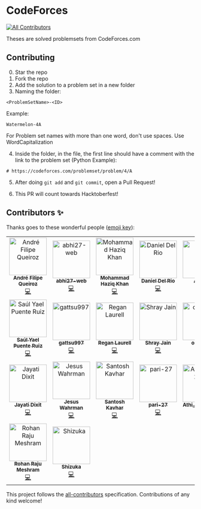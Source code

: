 # CodeForces
<!-- ALL-CONTRIBUTORS-BADGE:START - Do not remove or modify this section -->
[![All Contributors](https://img.shields.io/badge/all_contributors-23-orange.svg?style=flat-square)](#contributors-)
<!-- ALL-CONTRIBUTORS-BADGE:END -->

Theses are solved problemsets from CodeForces.com

## Contributing
0. Star the repo
1. Fork the repo
2. Add the solution to a problem set in a new folder
3. Naming the folder:

```
<ProblemSetName>-<ID>
```
Example:
```
Watermelon-4A
```
For Problem set names with more than one word, don't use spaces. Use WordCapitalization

4. Inside the folder, in the file, the first line should have a comment with the link to the problem set (Python Example):
```
# https://codeforces.com/problemset/problem/4/A
```

5. After doing `git add` and `git commit`, open a Pull Request!

6. This PR will count towards Hacktoberfest!

## Contributors ✨

Thanks goes to these wonderful people ([emoji key](https://allcontributors.org/docs/en/emoji-key)):

<!-- ALL-CONTRIBUTORS-LIST:START - Do not remove or modify this section -->
<!-- prettier-ignore-start -->
<!-- markdownlint-disable -->
<table>
  <tbody>
    <tr>
      <td align="center"><a href="https://github.com/andrefqms"><img src="https://avatars.githubusercontent.com/u/29777756?v=4?s=100" width="100px;" alt="André Filipe Queiroz"/><br /><sub><b>André Filipe Queiroz</b></sub></a><br /><a href="https://github.com/virejdasani/CodeForces-Solutions/commits?author=andrefqms" title="Code">💻</a></td>
      <td align="center"><a href="https://github.com/abhi27-web"><img src="https://avatars.githubusercontent.com/u/57997268?v=4?s=100" width="100px;" alt="abhi27-web"/><br /><sub><b>abhi27-web</b></sub></a><br /><a href="https://github.com/virejdasani/CodeForces-Solutions/commits?author=abhi27-web" title="Code">💻</a></td>
      <td align="center"><a href="https://github.com/haaaziq"><img src="https://avatars.githubusercontent.com/u/59704449?v=4?s=100" width="100px;" alt="Mohammad Haziq Khan"/><br /><sub><b>Mohammad Haziq Khan</b></sub></a><br /><a href="https://github.com/virejdasani/CodeForces-Solutions/commits?author=haaaziq" title="Code">💻</a></td>
      <td align="center"><a href="https://danieldelrio.webflow.io/"><img src="https://avatars.githubusercontent.com/u/35568696?v=4?s=100" width="100px;" alt="Daniel Del Rio"/><br /><sub><b>Daniel Del Rio</b></sub></a><br /><a href="https://github.com/virejdasani/CodeForces-Solutions/commits?author=daniddelrio" title="Code">💻</a></td>
      <td align="center"><a href="https://github.com/YusiferZendric"><img src="https://avatars.githubusercontent.com/u/71001844?v=4?s=100" width="100px;" alt="Aditya"/><br /><sub><b>Aditya</b></sub></a><br /><a href="https://github.com/virejdasani/CodeForces-Solutions/commits?author=YusiferZendric" title="Code">💻</a></td>
      <td align="center"><a href="https://github.com/KIRTIKUMARKK21"><img src="https://avatars.githubusercontent.com/u/75535691?v=4?s=100" width="100px;" alt="kirti_kumar"/><br /><sub><b>kirti_kumar</b></sub></a><br /><a href="https://github.com/virejdasani/CodeForces-Solutions/commits?author=KIRTIKUMARKK21" title="Code">💻</a></td>
      <td align="center"><a href="https://github.com/nurhusni"><img src="https://avatars.githubusercontent.com/u/22239139?v=4?s=100" width="100px;" alt="Panji Ahmad Nurhusni"/><br /><sub><b>Panji Ahmad Nurhusni</b></sub></a><br /><a href="https://github.com/virejdasani/CodeForces-Solutions/commits?author=nurhusni" title="Code">💻</a></td>
    </tr>
    <tr>
      <td align="center"><a href="https://github.com/SaulPuente"><img src="https://avatars.githubusercontent.com/u/71954593?v=4?s=100" width="100px;" alt="Saúl Yael Puente Ruiz"/><br /><sub><b>Saúl Yael Puente Ruiz</b></sub></a><br /><a href="https://github.com/virejdasani/CodeForces-Solutions/commits?author=SaulPuente" title="Code">💻</a></td>
      <td align="center"><a href="https://github.com/gattsu997"><img src="https://avatars.githubusercontent.com/u/76897671?v=4?s=100" width="100px;" alt="gattsu997"/><br /><sub><b>gattsu997</b></sub></a><br /><a href="https://github.com/virejdasani/CodeForces-Solutions/commits?author=gattsu997" title="Code">💻</a></td>
      <td align="center"><a href="https://github.com/reganlaurell"><img src="https://avatars.githubusercontent.com/u/27863730?v=4?s=100" width="100px;" alt="Regan Laurell"/><br /><sub><b>Regan Laurell</b></sub></a><br /><a href="https://github.com/virejdasani/CodeForces-Solutions/commits?author=reganlaurell" title="Code">💻</a></td>
      <td align="center"><a href="https://github.com/shray-jayn"><img src="https://avatars.githubusercontent.com/u/76147471?v=4?s=100" width="100px;" alt="Shray Jain"/><br /><sub><b>Shray Jain</b></sub></a><br /><a href="https://github.com/virejdasani/CodeForces-Solutions/commits?author=shray-jayn" title="Code">💻</a></td>
      <td align="center"><a href="https://github.com/omshaw"><img src="https://avatars.githubusercontent.com/u/62355886?v=4?s=100" width="100px;" alt="omshaw"/><br /><sub><b>omshaw</b></sub></a><br /><a href="https://github.com/virejdasani/CodeForces-Solutions/commits?author=omshaw" title="Code">💻</a></td>
      <td align="center"><a href="https://github.com/vishal-kumar-saw"><img src="https://avatars.githubusercontent.com/u/81320382?v=4?s=100" width="100px;" alt="vishal-kumar-saw"/><br /><sub><b>vishal-kumar-saw</b></sub></a><br /><a href="https://github.com/virejdasani/CodeForces-Solutions/commits?author=vishal-kumar-saw" title="Code">💻</a></td>
      <td align="center"><a href="https://github.com/piyushpandey2000"><img src="https://avatars.githubusercontent.com/u/60989402?v=4?s=100" width="100px;" alt="piyushpandey2000"/><br /><sub><b>piyushpandey2000</b></sub></a><br /><a href="https://github.com/virejdasani/CodeForces-Solutions/commits?author=piyushpandey2000" title="Code">💻</a></td>
    </tr>
    <tr>
      <td align="center"><a href="https://github.com/Jayati15"><img src="https://avatars.githubusercontent.com/u/77896511?v=4?s=100" width="100px;" alt="Jayati Dixit"/><br /><sub><b>Jayati Dixit</b></sub></a><br /><a href="https://github.com/virejdasani/CodeForces-Solutions/commits?author=Jayati15" title="Code">💻</a></td>
      <td align="center"><a href="https://github.com/jesuswr"><img src="https://avatars.githubusercontent.com/u/41008968?v=4?s=100" width="100px;" alt="Jesus Wahrman"/><br /><sub><b>Jesus Wahrman</b></sub></a><br /><a href="https://github.com/virejdasani/CodeForces-Solutions/commits?author=jesuswr" title="Code">💻</a></td>
      <td align="center"><a href="https://github.com/santoshkavhar"><img src="https://avatars.githubusercontent.com/u/51873093?v=4?s=100" width="100px;" alt="Santosh Kavhar"/><br /><sub><b>Santosh Kavhar</b></sub></a><br /><a href="https://github.com/virejdasani/CodeForces-Solutions/commits?author=santoshkavhar" title="Code">💻</a></td>
      <td align="center"><a href="https://github.com/pari-27"><img src="https://avatars.githubusercontent.com/u/24895454?v=4?s=100" width="100px;" alt="pari-27"/><br /><sub><b>pari-27</b></sub></a><br /><a href="https://github.com/virejdasani/CodeForces-Solutions/commits?author=pari-27" title="Code">💻</a></td>
      <td align="center"><a href="https://waytowords667300368.wordpress.com"><img src="https://avatars.githubusercontent.com/u/43814992?v=4?s=100" width="100px;" alt="Athi_Nair_2000"/><br /><sub><b>Athi_Nair_2000</b></sub></a><br /><a href="https://github.com/virejdasani/CodeForces-Solutions/commits?author=athiranair2000" title="Code">💻</a></td>
      <td align="center"><a href="https://github.com/s-cs-s"><img src="https://avatars.githubusercontent.com/u/86903321?v=4?s=100" width="100px;" alt="s-cs-s"/><br /><sub><b>s-cs-s</b></sub></a><br /><a href="https://github.com/virejdasani/CodeForces-Solutions/commits?author=s-cs-s" title="Code">💻</a></td>
      <td align="center"><a href="https://github.com/madhavpcm"><img src="https://avatars.githubusercontent.com/u/59736487?v=4?s=100" width="100px;" alt="Madhav Prabhu C M"/><br /><sub><b>Madhav Prabhu C M</b></sub></a><br /><a href="https://github.com/virejdasani/CodeForces-Solutions/commits?author=madhavpcm" title="Code">💻</a></td>
    </tr>
    <tr>
      <td align="center"><a href="https://github.com/RohanKGP"><img src="https://avatars.githubusercontent.com/u/88491064?v=4?s=100" width="100px;" alt="Rohan Raju Meshram"/><br /><sub><b>Rohan Raju Meshram</b></sub></a><br /><a href="https://github.com/virejdasani/CodeForces-Solutions/commits?author=RohanKGP" title="Code">💻</a></td>
      <td align="center"><a href="https://github.com/Shizu-ka"><img src="https://avatars.githubusercontent.com/u/58659139?v=4?s=100" width="100px;" alt="Shizuka"/><br /><sub><b>Shizuka</b></sub></a><br /><a href="https://github.com/virejdasani/CodeForces-Solutions/commits?author=Shizu-ka" title="Code">💻</a></td>
    </tr>
  </tbody>
</table>

<!-- markdownlint-restore -->
<!-- prettier-ignore-end -->

<!-- ALL-CONTRIBUTORS-LIST:END -->

This project follows the [all-contributors](https://github.com/all-contributors/all-contributors) specification. Contributions of any kind welcome!
